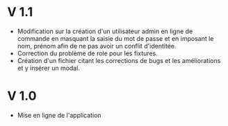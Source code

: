 # V 1.1

- Modification sur la création d'un utilisateur admin en ligne de commande en masquant la saisie du mot de passe et en imposant le nom, prénom afin de ne pas avoir un conflit d'identitée.
- Correction du problème de role pour les fixtures.
- Création d'un fichier citant les corrections de bugs et les améliorations et y insérer un modal.

# V 1.0

- Mise en ligne de l'application